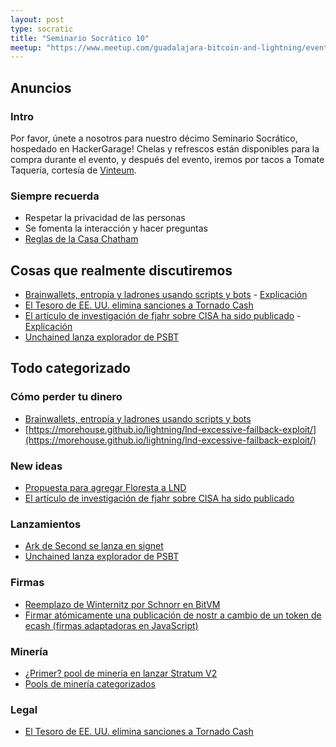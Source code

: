 ```yaml
---
layout: post
type: socratic
title: "Seminario Socrático 10"
meetup: "https://www.meetup.com/guadalajara-bitcoin-and-lightning/events/307153630/"
---
```


## Anuncios
### Intro
Por favor, únete a nosotros para nuestro décimo Seminario Socrático, hospedado en HackerGarage! Chelas y refrescos están disponibles para la compra durante el evento, y después del evento, iremos por tacos a Tomate Taquería, cortesía de [Vinteum](https://vinteum.org/).

### Siempre recuerda
- Respetar la privacidad de las personas
- Se fomenta la interacción y hacer preguntas
- [Reglas de la Casa Chatham](https://es.m.wikipedia.org/wiki/Regla_Chatham_House)

## Cosas que realmente discutiremos

- [Brainwallets, entropía y ladrones usando scripts y bots](https://x.com/mononautical/status/1895639824197206352) - [Explicación](https://bitdevs.btcgdl.com/2025-04-08-Brain-Wallet)
- [El Tesoro de EE. UU. elimina sanciones a Tornado Cash](https://x.com/zerohedge/status/1903097296620810678)
- [El artículo de investigación de fjahr sobre CISA ha sido publicado](https://x.com/gladstein/status/1903083977579311529) - [Explicación](https://bitdevs.btcgdl.com/2025-04-08-cisa)
- [Unchained lanza explorador de PSBT](https://bip370.org/)

## Todo categorizado
### Cómo perder tu dinero

- [Brainwallets, entropía y ladrones usando scripts y bots](https://x.com/mononautical/status/1895639824197206352)
- [https://morehouse.github.io/lightning/lnd-excessive-failback-exploit/](https://morehouse.github.io/lightning/lnd-excessive-failback-exploit/)

### New ideas
- [Propuesta para agregar Floresta a LND](https://github.com/lightningnetwork/lnd/issues/9608)
- [El artículo de investigación de fjahr sobre CISA ha sido publicado](https://x.com/gladstein/status/1903083977579311529)

### Lanzamientos

- [Ark de Second se lanza en signet](https://blog.second.tech/try-ark-on-signet/)
- [Unchained lanza explorador de PSBT](https://bip370.org/)

### Firmas

- [Reemplazo de Winternitz por Schnorr en BitVM](https://bitvmx.org/files/esspi-ecdsa-input-bitvmx.pdf)
- [Firmar atómicamente una publicación de nostr a cambio de un token de ecash (firmas adaptadoras en JavaScript)](https://github.com/vstabile/sig4sats-script)

### Minería

- [¿Primer? pool de minería en lanzar Stratum V2](https://bitcoinmagazine.com/news/dmnd-to-launch-first-stratum-v2-bitcoin-mining-pool-and-closes-venture-capital-investment)
- [Pools de minería categorizados](https://x.com/aeonBTC/status/1903213215921967210)

### Legal

- [El Tesoro de EE. UU. elimina sanciones a Tornado Cash](https://x.com/zerohedge/status/1903097296620810678)
